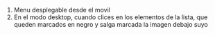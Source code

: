1. Menu desplegable desde el movil
2. En el modo desktop, cuando clices en los elementos de la lista, que queden marcados en negro y salga marcada la imagen debajo suyo